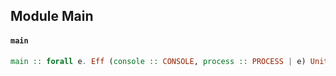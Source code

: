## Module Main

#### `main`

``` purescript
main :: forall e. Eff (console :: CONSOLE, process :: PROCESS | e) Unit
```


